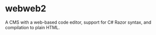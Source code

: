# webweb2
A CMS with a web-based code editor, support for C# Razor syntax, and compilation to plain HTML.
